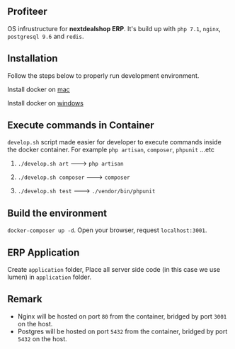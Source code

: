## Profiteer

OS infrustructure for **nextdealshop ERP**. It's build up with `php 7.1`, `nginx`, `postgresql 9.6` and `redis`.

## Installation

Follow the steps below to properly run development environment.

Install docker on [mac](https://docs.docker.com/docker-for-mac/install/)

Install docker on [windows](https://docs.docker.com/docker-for-windows/install/)

## Execute commands in Container

`develop.sh` script made easier for developer to execute commands inside the docker container. For example `php artisan`, `composer`, `phpunit` ...etc

1. `./develop.sh art` ---> `php artisan`

2. `./develop.sh composer` ---> `composer`

3. `./develop.sh test` ---> `./vendor/bin/phpunit`

## Build the environment

`docker-composer up -d`. Open your browser, request `localhost:3001`.

## ERP Application

Create `application` folder, Place all server side code (in this case we use lumen) in `application` folder.

## Remark

- Nginx will be hosted on port `80` from the container, bridged by port `3001` on the host.
- Postgres will be hosted on port `5432` from the container, bridged by port `5432` on the host.